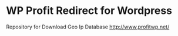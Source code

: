 # WP Profit Redirect for Wordpress
Repository for Download Geo Ip Database
http://www.profitwp.net/
